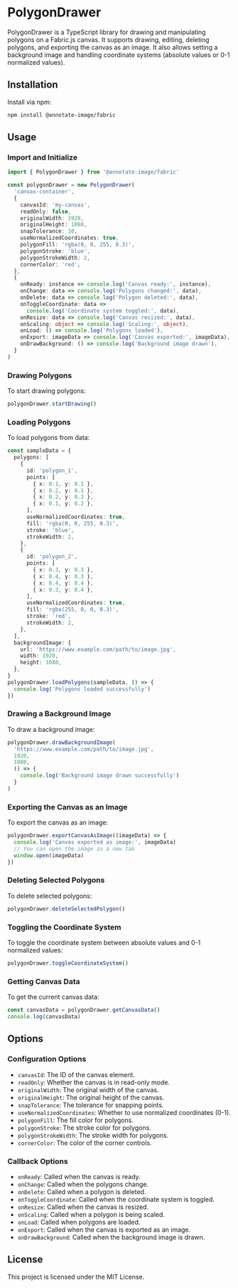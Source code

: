 # PolygonDrawer

PolygonDrawer is a TypeScript library for drawing and manipulating polygons on a Fabric.js canvas. It supports drawing, editing, deleting polygons, and exporting the canvas as an image. It also allows setting a background image and handling coordinate systems (absolute values or 0-1 normalized values).

## Installation

Install via npm:

```bash
npm install @annotate-image/fabric
```

## Usage

### Import and Initialize

```typescript
import { PolygonDrawer } from '@annotate-image/fabric'

const polygonDrawer = new PolygonDrawer(
  'canvas-container',
  {
    canvasId: 'my-canvas',
    readOnly: false,
    originalWidth: 1920,
    originalHeight: 1080,
    snapTolerance: 10,
    useNormalizedCoordinates: true,
    polygonFill: 'rgba(0, 0, 255, 0.3)',
    polygonStroke: 'blue',
    polygonStrokeWidth: 2,
    cornerColor: 'red',
  },
  {
    onReady: instance => console.log('Canvas ready:', instance),
    onChange: data => console.log('Polygons changed:', data),
    onDelete: data => console.log('Polygon deleted:', data),
    onToggleCoordinate: data =>
      console.log('Coordinate system toggled:', data),
    onResize: data => console.log('Canvas resized:', data),
    onScaling: object => console.log('Scaling:', object),
    onLoad: () => console.log('Polygons loaded'),
    onExport: imageData => console.log('Canvas exported:', imageData),
    onDrawBackground: () => console.log('Background image drawn'),
  }
)
```

### Drawing Polygons

To start drawing polygons:

```typescript
polygonDrawer.startDrawing()
```

### Loading Polygons

To load polygons from data:

```typescript
const sampleData = {
  polygons: [
    {
      id: 'polygon_1',
      points: [
        { x: 0.1, y: 0.1 },
        { x: 0.2, y: 0.1 },
        { x: 0.2, y: 0.2 },
        { x: 0.1, y: 0.2 },
      ],
      useNormalizedCoordinates: true,
      fill: 'rgba(0, 0, 255, 0.3)',
      stroke: 'blue',
      strokeWidth: 2,
    },
    {
      id: 'polygon_2',
      points: [
        { x: 0.3, y: 0.3 },
        { x: 0.4, y: 0.3 },
        { x: 0.4, y: 0.4 },
        { x: 0.3, y: 0.4 },
      ],
      useNormalizedCoordinates: true,
      fill: 'rgba(255, 0, 0, 0.3)',
      stroke: 'red',
      strokeWidth: 2,
    },
  ],
  backgroundImage: {
    url: 'https://www.example.com/path/to/image.jpg',
    width: 1920,
    height: 1080,
  },
}
polygonDrawer.loadPolygons(sampleData, () => {
  console.log('Polygons loaded successfully')
})
```

### Drawing a Background Image

To draw a background image:

```typescript
polygonDrawer.drawBackgroundImage(
  'https://www.example.com/path/to/image.jpg',
  1920,
  1080,
  () => {
    console.log('Background image drawn successfully')
  }
)
```

### Exporting the Canvas as an Image

To export the canvas as an image:

```typescript
polygonDrawer.exportCanvasAsImage((imageData) => {
  console.log('Canvas exported as image:', imageData)
  // You can open the image in a new tab
  window.open(imageData)
})
```

### Deleting Selected Polygons

To delete selected polygons:

```typescript
polygonDrawer.deleteSelectedPolygon()
```

### Toggling the Coordinate System

To toggle the coordinate system between absolute values and 0-1 normalized values:

```typescript
polygonDrawer.toggleCoordinateSystem()
```

### Getting Canvas Data

To get the current canvas data:

```typescript
const canvasData = polygonDrawer.getCanvasData()
console.log(canvasData)
```

## Options

### Configuration Options

- `canvasId`: The ID of the canvas element.
- `readOnly`: Whether the canvas is in read-only mode.
- `originalWidth`: The original width of the canvas.
- `originalHeight`: The original height of the canvas.
- `snapTolerance`: The tolerance for snapping points.
- `useNormalizedCoordinates`: Whether to use normalized coordinates (0-1).
- `polygonFill`: The fill color for polygons.
- `polygonStroke`: The stroke color for polygons.
- `polygonStrokeWidth`: The stroke width for polygons.
- `cornerColor`: The color of the corner controls.

### Callback Options

- `onReady`: Called when the canvas is ready.
- `onChange`: Called when the polygons change.
- `onDelete`: Called when a polygon is deleted.
- `onToggleCoordinate`: Called when the coordinate system is toggled.
- `onResize`: Called when the canvas is resized.
- `onScaling`: Called when a polygon is being scaled.
- `onLoad`: Called when polygons are loaded.
- `onExport`: Called when the canvas is exported as an image.
- `onDrawBackground`: Called when the background image is drawn.

## License

This project is licensed under the MIT License.

```

```
